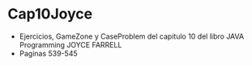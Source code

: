 # Cap10Joyce
- Ejercicios, GameZone y CaseProblem del capitulo 10 del libro JAVA Programming JOYCE FARRELL
- Paginas 539-545
